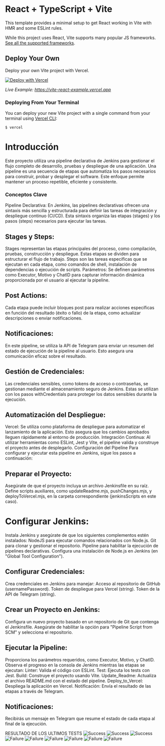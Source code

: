 # React + TypeScript + Vite

This template provides a minimal setup to get React working in Vite with HMR and some ESLint rules.

While this project uses React, Vite supports many popular JS frameworks. [See all the supported frameworks](https://vitejs.dev/guide/#scaffolding-your-first-vite-project).

## Deploy Your Own

Deploy your own Vite project with Vercel.

[![Deploy with Vercel](https://vercel.com/button)](https://vercel.com/new/clone?repository-url=https://github.com/vercel/vercel/tree/main/examples/vite-react&template=vite-react)

_Live Example: https://vite-react-example.vercel.app_

### Deploying From Your Terminal

You can deploy your new Vite project with a single command from your terminal using [Vercel CLI](https://vercel.com/download):

```shell
$ vercel
```

# Introducción
Este proyecto utiliza una pipeline declarativa de Jenkins para gestionar el flujo completo de desarrollo, pruebas y despliegue de una aplicación. Una pipeline es una secuencia de etapas que automatiza los pasos necesarios para construir, probar y desplegar el software. Este enfoque permite mantener un proceso repetible, eficiente y consistente.

### Conceptos Clave
Pipeline Declarativa:
En Jenkins, las pipelines declarativas ofrecen una sintaxis más sencilla y estructurada para definir las tareas de integración y despliegue continuo (CI/CD). Esta sintaxis organiza las etapas (stages) y los pasos (steps) necesarios para ejecutar las tareas.

## Stages y Steps:

Stages representan las etapas principales del proceso, como compilación, pruebas, construcción y despliegue. Estas etapas se dividen para estructurar el flujo de trabajo.
Steps son las tareas específicas que se ejecutan en cada etapa, como comandos de shell, instalación de dependencias o ejecución de scripts.
Parámetros:
Se definen parámetros como Executor, Motivo y ChatID para capturar información dinámica proporcionada por el usuario al ejecutar la pipeline.

## Post Actions:
Cada etapa puede incluir bloques post para realizar acciones específicas en función del resultado (éxito o fallo) de la etapa, como actualizar descripciones o enviar notificaciones.

## Notificaciones:
En este pipeline, se utiliza la API de Telegram para enviar un resumen del estado de ejecución de la pipeline al usuario. Esto asegura una comunicación eficaz sobre el resultado.

## Gestión de Credenciales:
Las credenciales sensibles, como tokens de acceso o contraseñas, se gestionan mediante el almacenamiento seguro de Jenkins. Estas se utilizan con los pasos withCredentials para proteger los datos sensibles durante la ejecución.

## Automatización del Despliegue:

Vercel: Se utiliza como plataforma de despliegue para automatizar el lanzamiento de la aplicación. Esto asegura que los cambios aprobados lleguen rápidamente al entorno de producción.
Integración Continua: Al utilizar herramientas como ESLint, Jest y Vite, el pipeline valida y construye el proyecto antes de desplegarlo.
Configuración del Pipeline
Para configurar y ejecutar esta pipeline en Jenkins, sigue los pasos a continuación:

## Preparar el Proyecto:

Asegúrate de que el proyecto incluya un archivo Jenkinsfile en su raíz.
Define scripts auxiliares, como updateReadme.mjs, pushChanges.mjs, y deployToVercel.mjs, en la carpeta correspondiente (jenkinsScripts en este caso).

# Configurar Jenkins:

Instala Jenkins y asegúrate de que los siguientes complementos estén instalados:
NodeJS para ejecutar comandos relacionados con Node.js.
Git para clonar y gestionar el repositorio.
Pipeline para habilitar la ejecución de pipelines declarativas.
Configura una instalación de Node.js en Jenkins (en "Global Tool Configuration").

## Configurar Credenciales:

Crea credenciales en Jenkins para manejar:
Acceso al repositorio de GitHub (usernamePassword).
Token de despliegue para Vercel (string).
Token de la API de Telegram (string).

## Crear un Proyecto en Jenkins:

Configura un nuevo proyecto basado en un repositorio de Git que contenga el Jenkinsfile.
Asegúrate de habilitar la opción para "Pipeline Script from SCM" y selecciona el repositorio.

## Ejecutar la Pipeline:

Proporciona los parámetros requeridos, como Executor, Motivo, y ChatID.
Observa el progreso en la consola de Jenkins mientras las etapas se ejecutan:
Linter: Valida el código con ESLint.
Test: Ejecuta los tests con Jest.
Build: Construye el proyecto usando Vite.
Update_Readme: Actualiza el archivo README.md con el estado del pipeline.
Deploy_to_Vercel: Despliega la aplicación en Vercel.
Notificación: Envía el resultado de las etapas a través de Telegram.

## Notificaciones:

Recibirás un mensaje en Telegram que resume el estado de cada etapa al final de la ejecución.  


RESULTADO DE LOS ULTIMOS TESTS
![Success](https://img.shields.io/badge/tested%20with-Cypress-04C38E.svg)
![Success](https://img.shields.io/badge/tested%20with-Cypress-04C38E.svg)
![Success](https://img.shields.io/badge/tested%20with-Cypress-04C38E.svg)
![Failure](https://img.shields.io/badge/test-failure-red)
![Failure](https://img.shields.io/badge/test-failure-red)
![Failure](https://img.shields.io/badge/test-failure-red)
![Failure](https://img.shields.io/badge/test-failure-red)
![Failure](https://img.shields.io/badge/test-failure-red)
![Failure](https://img.shields.io/badge/test-failure-red)


